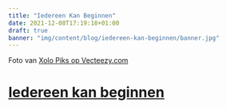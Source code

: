 ```yaml
---
title: "Iedereen Kan Beginnen"
date: 2021-12-08T17:19:18+01:00
draft: true
banner: "img/content/blog/iedereen-kan-beginnen/banner.jpg"
---
```


<span class = "image-attribution">
Foto van <a href="https://www.vecteezy.com/vector-art/2242792-grandma-having-online-communication-using-tablet
"> Xolo Piks op Vecteezy.com
</span>

# Iedereen kan beginnen

